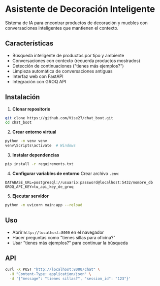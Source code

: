# Asistente de Decoración Inteligente

Sistema de IA para encontrar productos de decoración y muebles con conversaciones inteligentes que mantienen el contexto.

## Características

- Búsqueda inteligente de productos por tipo y ambiente
- Conversaciones con contexto (recuerda productos mostrados)
- Detección de continuaciones ("tienes más ejemplos?")
- Limpieza automática de conversaciones antiguas
- Interfaz web con FastAPI
- Integración con GROQ API

## Instalación

1. **Clonar repositorio**
```bash
git clone https://github.com/Vise27/chat_boot.git
cd chat_boot
```

2. **Crear entorno virtual**
```bash
python -m venv venv
venv\Scripts\activate  # Windows
```

3. **Instalar dependencias**
```bash
pip install -r requirements.txt
```

4. **Configurar variables de entorno**
Crear archivo `.env`:
```env
DATABASE_URL=postgresql://usuario:password@localhost:5432/nombre_db
GROQ_API_KEY=tu_api_key_de_groq
```

5. **Ejecutar servidor**
```bash
python -m uvicorn main:app --reload
```

## Uso

- Abrir `http://localhost:8000` en el navegador
- Hacer preguntas como "tienes sillas para oficina?"
- Usar "tienes más ejemplos?" para continuar la búsqueda

## API

```bash
curl -X POST "http://localhost:8000/chat" \
  -H "Content-Type: application/json" \
  -d '{"message": "tienes sillas?", "session_id": "123"}'
``` 